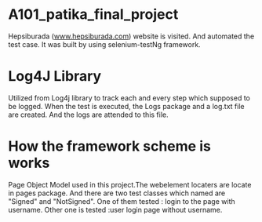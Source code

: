 # A101_patika_final_project
Hepsiburada (www.hepsiburada.com) website is visited.
And automated the test case. 
It was built by using selenium-testNg framework. 

# Log4J Library
Utilized from Log4j library to track each and every step which 
supposed to be logged. When the test is executed, 
the Logs package and a log.txt file are created.
And the logs are attended to this file.

# How the framework scheme is works
Page Object Model used in this project.The webelement locaters are locate in pages package.
And there are two test classes which named are "Signed" and "NotSigned".
One of them tested : login to the page with username. Other one is tested :user login page without username. 
